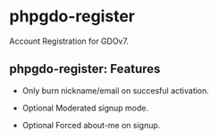# phpgdo-register

Account Registration for GDOv7.

## phpgdo-register: Features

- Only burn nickname/email on succesful activation.

- Optional Moderated signup mode.

- Optional Forced about-me on signup.
